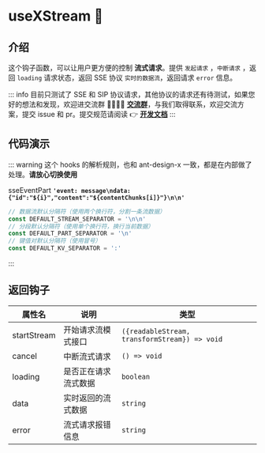 # useXStream 🌱

## 介绍

这个钩子函数，可以让用户更方便的控制 **流式请求**。提供 `发起请求` ，`中断请求` ，返回 `loading` 请求状态，返回 SSE 协议 `实时的数据流`，返回请求 `error` 信息。

::: info
目前只测试了 SSE 和 SIP 协议请求，其他协议的请求还有待测试，如果您好的想法和发现，欢迎进交流群 👨‍👩‍👧‍👧 **[交流群](https://element-plus-x.com/introduce.html#%F0%9F%91%A5-%E7%A4%BE%E5%8C%BA%E6%94%AF%E6%8C%81)**，与我们取得联系，欢迎交流方案，提交 issue 和 pr。提交规范请阅读 👉 **[开发文档](https://element-plus-x.com/guide/develop.html)**
:::

## 代码演示

<demo src="./demos/useSSE.vue"></demo>

<demo src="./demos/useSIP.vue"></demo>

::: warning
这个 hooks 的解析规则，也和 ant-design-x 一致，都是在内部做了处理。**请放心切换使用**

sseEventPart
**`'event: message\ndata: {"id":"${i}","content":"${contentChunks[i]}"}\n\n'`**

```ts
// 数据流默认分隔符（使用两个换行符，分割一条流数据）
const DEFAULT_STREAM_SEPARATOR = '\n\n'
// 分段默认分隔符（使用单个换行符，换行当前数据）
const DEFAULT_PART_SEPARATOR = '\n'
// 键值对默认分隔符（使用冒号）
const DEFAULT_KV_SEPARATOR = ':'
```
:::

## 返回钩子

| 属性名  | 说明                 | 类型                         |
| ----- | -------------------- | ---------------------------- |
| startStream | 开始请求流模式接口 | `({readableStream, transformStream}) => void` |
| cancel | 中断流式请求 | `() => void` |
| loading | 是否正在请求流式数据 | `boolean` |
| data | 实时返回的流式数据 | `string` |
| error | 流式请求报错信息 | `string` |
